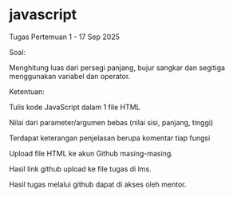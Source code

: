 # javascript
Tugas Pertemuan 1 - 17 Sep 2025

Soal:

Menghitung luas dari persegi panjang, bujur sangkar dan segitiga menggunakan variabel dan operator.

 

Ketentuan:

Tulis kode JavaScript dalam 1 file HTML

Nilai dari parameter/argumen bebas (nilai sisi, panjang, tinggi)

Terdapat keterangan penjelasan berupa komentar tiap fungsi

 

Upload file HTML ke akun Github masing-masing. 

Hasil link github upload ke file tugas di lms.

Hasil tugas melalui github dapat di akses oleh mentor.
